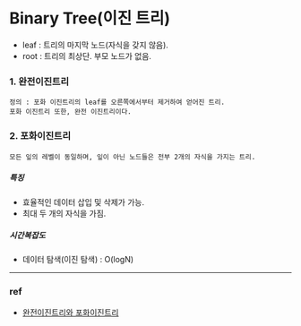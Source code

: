 # Binary Tree(이진 트리)

- leaf : 트리의 마지막 노드(자식을 갖지 않음).
- root : 트리의 최상단. 부모 노드가 없음.

### 1. 완전이진트리

    정의 : 포화 이진트리의 leaf를 오른쪽에서부터 제거하여 얻어진 트리.
    포화 이진트리 또한, 완전 이진트리이다.

### 2. 포화이진트리

    모든 잎의 레벨이 동일하며, 잎이 아닌 노드들은 전부 2개의 자식을 가지는 트리.

##### 특징

- 효율적인 데이터 삽입 및 삭제가 가능.
- 최대 두 개의 자식을 가짐.

##### 시간복잡도

- 데이터 탐색(이진 탐색) : O(logN)

---

### ref

- [완전이진트리와 포화이진트리](https://codingdog.tistory.com/entry/%EC%99%84%EC%A0%84%EC%9D%B4%EC%A7%84%ED%8A%B8%EB%A6%AC-vs-%ED%8F%AC%ED%99%94%EC%9D%B4%EC%A7%84%ED%8A%B8%EB%A6%AC-%EC%9D%B4-%EB%91%98%EC%97%90-%EB%8C%80%ED%95%B4-%EC%95%8C%EC%95%84%EB%B4%85%EC%8B%9C%EB%8B%A4)
